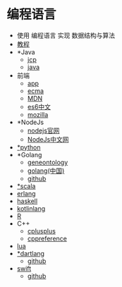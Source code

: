 #   编程语言

-   使用 编程语言 实现 数据结构与算法
-   [教程](https://github.com/tuvtran/project-based-learning)
-   *Java
    -   [jcp](https://jcp.org/en/home/index)
    -   [java](http://www.oracle.com/technetwork/cn/java/index.html)
-   前端
    -   [app](app.md)
    -   [ecma](http://www.ecma-international.org/)
    -   [MDN](https://developer.mozilla.org/zh-CN/) 
    -   [es6中文](https://github.com/zhoushengmufc/es6)
    -   [mozilla](https://mozilla.github.io/)
-   *NodeJs
    -   [nodejs官网](https://nodejs.org/en/)
    -   [NodeJs中文网](http://nodejs.cn/)
-   [*python](https://www.python.org/)
-   *Golang
    -   [geneontology](http://www.geneontology.org/)
    -   [golang(中国)](https://studygolang.com/)
    -   [github](https://github.com/golang)
-   [*scala](https://www.scala-lang.org/)
-   [erlang](http://www.erlang.org/)
-   [haskell](https://www.haskell.org/)
-   [kotlinlang](http://kotlinlang.org/)
-   [R](https://www.r-project.org/)
-   C++
    -   [cplusplus](http://www.cplusplus.com/)
    -   [cppreference](https://en.cppreference.com/w/)
-   [lua](http://www.lua.org/)
-   [*dartlang](https://www.dartlang.org/)
    -   [github](https://github.com/dart-lang)
-   [swift](https://swift.org/)
    -   [github](https://github.com/apple/swift)
